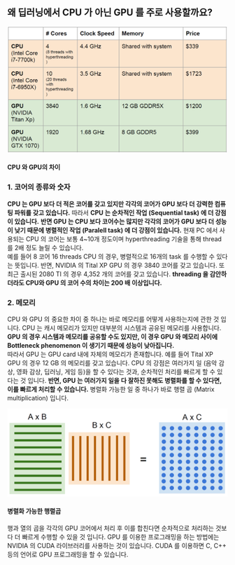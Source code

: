 ## 왜 딥러닝에서 CPU 가 아닌 GPU 를 주로 사용할까요?
![](/study/CPUvsGPU.png)
#### CPU 와 GPU의 차이

### 1. 코어의 종류와 숫자
**CPU 는 GPU 보다 더 적은 코어를 갖고 있지만 각각의 코어가 GPU 보다 더 강력한 컴퓨팅 파워를 갖고 있습니다.** 
따라서 **CPU 는 순차적인 작업 (Sequential task) 에 더 강점이 있습니다.**
**반면 GPU 는 CPU 보다 코어수는 많지만 각각의 코어가 GPU 보다 더 성능이 낮기 때문에 병렬적인 작업 (Paralell task) 에 더 강점이 있습니다.** 
현재 PC 에서 사용되는 CPU 의 코어는 보통 4~10개 정도이며 hyperthreading 기술을 통해 thread 를 2배 정도 늘릴 수 있습니다. <br/>
예를 들어 8 코어 16 threads CPU 의 경우, 병렬적으로 16개의 task 를 수행할 수 있다는 뜻입니다. 반면, NVIDIA 의 Tital XP GPU 의 경우 3840 코어를 갖고 있습니다. 
또 최근 출시된 2080 TI 의 경우 4,352 개의 코어를 갖고 있습니다. **threading 을 감안하더라도 CPU와 GPU 의 코어 수의 차이는 200 배 이상입니다.** 

### 2. 메모리
CPU 와 GPU 의 중요한 차이 중 하나는 바로 메모리를 어떻게 사용하는지에 관한 것 입니다. CPU 는 캐시 메모리가 있지만 대부분의 시스템과 공유된 메모리를 사용합니다.
**GPU 의 경우 시스템과 메모리를 공유할 수도 있지만, 이 경우 GPU 와 메모리 사이에 Bottleneck phenomenon 이 생기기 때문에 성능이 낮아집니다.**<br/>
따라서 GPU 는 GPU card 내에 자체의 메모리가 존재합니다. 예를 들어 Tital XP GPU 의 경우 12 GB 의 메모리를 갖고 있습니다. 
CPU 의 강점은 여러가지 일 (음악 감상, 영화 감상, 딥러닝, 게임 등)을 할 수 있다는 것과, 순차적인 처리를 빠르게 할 수 있다는 것 입니다.
**반면, GPU 는 여러가지 일을 다 잘하진 못해도 병렬화를 할 수 있다면, 이를 빠르게 처리할 수 있습니다.** 병렬화 가능한 일 중 하나가 바로 행렬 곱 (Matrix multiplication) 입니다.

![병렬화 가능한 행렬곱](/study/matrix_mult.png)
#### 병렬화 가능한 행렬곱
행과 열의 곱을 각각의 GPU 코어에서 처리 후 이를 합친다면 순차적으로 처리하는 것보다 더 빠르게 수행할 수 있을 것 입니다.
GPU 를 이용한 프로그래밍을 하는 방법에는 NVIDIA 의 CUDA 라이브러리를 사용하는 것이 있습니다. CUDA 를 이용하면 C, C++ 등의 언어로 GPU 프로그래밍을 할 수 있습니다.